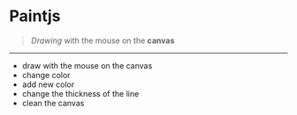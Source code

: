 # Paintjs

>*Drawing* with the mouse on the **canvas**

****

* draw with the mouse on the canvas
* change color
* add new color
* change the thickness of the line
* clean the canvas
